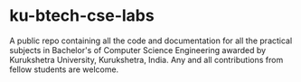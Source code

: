 # ku-btech-cse-labs
A public repo containing all the code and documentation for all the practical subjects in Bachelor's of Computer Science Engineering awarded by Kurukshetra University, Kurukshetra, India. Any and all contributions from fellow students are welcome.
